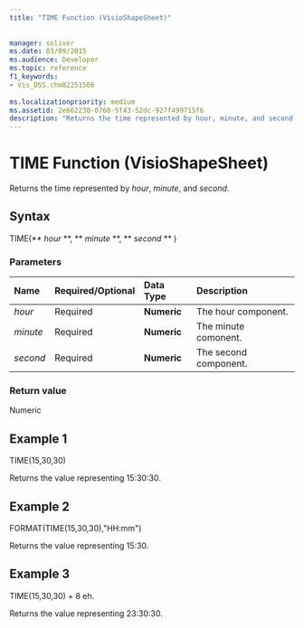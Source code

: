 ```yaml
---
title: "TIME Function (VisioShapeSheet)"
 
 
manager: soliver
ms.date: 03/09/2015
ms.audience: Developer
ms.topic: reference
f1_keywords:
- Vis_DSS.chm82251506
 
ms.localizationpriority: medium
ms.assetid: 2e662230-0760-5f43-52dc-927f499715f6
description: "Returns the time represented by hour, minute, and second."
---
```


# TIME Function (VisioShapeSheet)

Returns the time represented by  _hour_,  _minute_, and  _second_.
  
## Syntax

TIME(** *hour* **, ** *minute* **, ** *second* ** ) 
  
### Parameters

|**Name**|**Required/Optional**|**Data Type**|**Description**|
|:-----|:-----|:-----|:-----|
| _hour_ <br/> |Required  <br/> |**Numeric** <br/> |The hour component.  <br/> |
| _minute_ <br/> |Required  <br/> |**Numeric** <br/> |The minute comonent.  <br/> |
| _second_ <br/> |Required  <br/> |**Numeric** <br/> |The second component.  <br/> |
   
### Return value

Numeric
  
## Example 1

TIME(15,30,30)
  
Returns the value representing 15:30:30.
  
## Example 2

FORMAT(TIME(15,30,30),"HH:mm")
  
Returns the value representing 15:30.
  
## Example 3

TIME(15,30,30) + 8 eh.
  
Returns the value representing 23:30:30.
  

